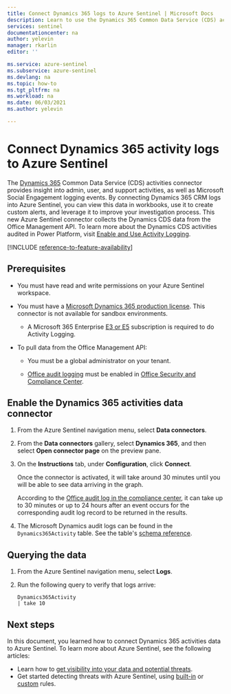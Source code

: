 ```yaml
---
title: Connect Dynamics 365 logs to Azure Sentinel | Microsoft Docs
description: Learn to use the Dynamics 365 Common Data Service (CDS) activities connector to bring in information about ongoing admin, user, and support activities.
services: sentinel
documentationcenter: na
author: yelevin
manager: rkarlin
editor: ''

ms.service: azure-sentinel
ms.subservice: azure-sentinel
ms.devlang: na
ms.topic: how-to
ms.tgt_pltfrm: na
ms.workload: na
ms.date: 06/03/2021
ms.author: yelevin

---
```

# Connect Dynamics 365 activity logs to Azure Sentinel

The [Dynamics 365](/office365/servicedescriptions/microsoft-dynamics-365-online-service-description) Common Data Service (CDS) activities connector provides insight into admin, user, and support activities, as well as Microsoft Social Engagement logging events. By connecting Dynamics 365 CRM logs into Azure Sentinel, you can view this data in workbooks, use it to create custom alerts, and leverage it to improve your investigation process. This new Azure Sentinel connector collects the Dynamics CDS data from the Office Management API. To learn more about the Dynamics CDS activities audited in Power Platform, visit [Enable and Use Activity Logging](/power-platform/admin/enable-use-comprehensive-auditing).

[!INCLUDE [reference-to-feature-availability](includes/reference-to-feature-availability.md)]

## Prerequisites

- You must have read and write permissions on your Azure Sentinel workspace.

- You must have a [Microsoft Dynamics 365 production license](/office365/servicedescriptions/microsoft-dynamics-365-online-service-description). This connector is not available for sandbox environments.
    - A Microsoft 365 Enterprise [E3 or E5](/power-platform/admin/enable-use-comprehensive-auditing#requirements) subscription is required to do Activity Logging.

- To pull data from the Office Management API:
    - You must be a global administrator on your tenant.

    - [Office audit logging](/office365/servicedescriptions/office-365-platform-service-description/office-365-securitycompliance-center) must be enabled in [Office Security and Compliance Center](/microsoft-365/compliance/search-the-audit-log-in-security-and-compliance).

## Enable the Dynamics 365 activities data connector

1. From the Azure Sentinel navigation menu, select **Data connectors**.

1. From the **Data connectors** gallery, select **Dynamics 365**, and then select **Open connector page** on the preview pane.

1. On the **Instructions** tab, under **Configuration**, click **Connect**. 

    Once the connector is activated, it will take around 30 minutes until you will be able to see data arriving in the graph. 

    According to the [Office audit log in the compliance center](/microsoft-365/compliance/search-the-audit-log-in-security-and-compliance#requirements-to-search-the-audit-log), it can take up to 30 minutes or up to 24 hours after an event occurs for the corresponding audit log record to be returned in the results.

1. The Microsoft Dynamics audit logs can be found in the `Dynamics365Activity` table. See the table's [schema reference](/azure/azure-monitor/reference/tables/dynamics365activity).

## Querying the data

1. From the Azure Sentinel navigation menu, select **Logs**.

1. Run the following query to verify that logs arrive:

    ```kusto
    Dynamics365Activity
    | take 10
    ```


## Next steps
In this document, you learned how to connect Dynamics 365 activities data to Azure Sentinel. To learn more about Azure Sentinel, see the following articles:
- Learn how to [get visibility into your data and potential threats](quickstart-get-visibility.md).
- Get started detecting threats with Azure Sentinel, using [built-in](tutorial-detect-threats-built-in.md) or [custom](tutorial-detect-threats-custom.md) rules.
